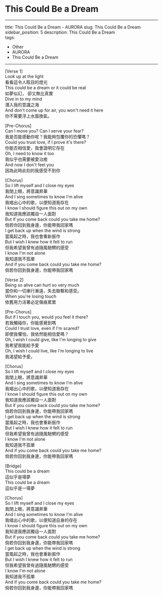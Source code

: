 # This Could Be a Dream  
---
title: This Could Be a Dream - AURORA
slug: This Could Be a Dream  
sidebar_position: 5
description: This Could Be a Dream  
tags:
  - Other
  - AURORA
  - This Could Be a Dream  
---
  
[Verse 1]  
Look up at the light  
看看這令人眩目的燈光  
This could be a dream or it could be real  
如夢似幻， 卻又無比真實  
Dive in to my mind  
潛入我的意識之海  
And don't come up for air, you won't need it here  
你不需要浮上水面換氣。  
  
[Pre-Chorus]  
Can I move you? Can I serve your fear?  
我是否能感動你呢？我能夠包覆你的恐懼嗎？  
Could you trust love, if I prove it's there?  
你能否相信愛，我會證明它存在  
Oh, I need to know it too  
我似乎也需要被愛治癒  
And now I don't feel you  
因為此時此刻的我感受不到你  
  
[Chorus]  
So I lift myself and I close my eyes  
我閉上眼，將意識昇華  
And I sing sometimes to know I'm alive  
我唱出心中的歌，以便知道我存在  
I know I should figure this out on my own  
我知道我應該獨自一人面對  
But if you come back could you take me home?  
倘若你回到我身邊，你能帶我回家嗎  
I get back up when the wind is strong  
當風起之時，我也會重新振作  
But I wish I knew how it felt to run  
但我希望我曾有過隨風馳騁的感受   
I know I'm not alone  
我知道我不孤單  
And if you come back could you take me home?  
倘若你回到我身邊，你能帶我回家嗎  
  
[Verse 2]  
Being so alive can hurt so very much  
當你和一切漸行漸遠，失去聯繫和感受。  
When you're losing touch  
依舊用力活著必定傷痕累累  
  
[Pre-Chorus]  
But if I touch you, would you feel it there?  
若我觸碰你，你能感覺到嗎  
Could I trust love, even if I'm scared?  
即使我懼怕，我依然能相信愛嗎？  
Oh, I wish I could give, like I'm longing to give    
我希望我能給予愛  
Oh, I wish I could live, like I'm longing to live  
我渴望給予愛。  
  
[Chorus]  
So I lift myself and I close my eyes  
我閉上眼，將意識昇華  
And I sing sometimes to know I'm alive  
我唱出心中的歌，以便知道我存在  
I know I should figure this out on my own  
我知道我應該獨自一人面對  
But if you come back could you take me home?  
倘若你回到我身邊，你能帶我回家嗎  
I get back up when the wind is strong  
當風起之時，我也會重新振作  
But I wish I knew how it felt to run  
但我希望我曾有過隨風馳騁的感受   
I know I'm not alone  
我知道我不孤單  
And if you come back could you take me home?  
倘若你回到我身邊，你能帶我回家嗎  
  
[Bridge]  
This could be a dream  
這似乎是場夢  
This could be a dream  
這似乎是一場夢  
  
[Chorus]  
So I lift myself and I close my eyes  
我閉上眼，將意識昇華  
And I sing sometimes to know I'm alive  
我唱出心中的歌，以便知道自身的存在  
I know I should figure this out on my own  
我知道我應該獨自一人面對  
But if you come back could you take me home?  
倘若你回到我身邊，你能帶我回家嗎  
I get back up when the wind is strong  
當風起之時，我也會重新振作  
But I wish I knew how it felt to run  
但我希望我曾有過隨風馳騁的感受   
I know I'm not alone  
我知道我不孤單  
And if you come back could you take me home?  
倘若你回到我身邊，你能帶我回家嗎    

